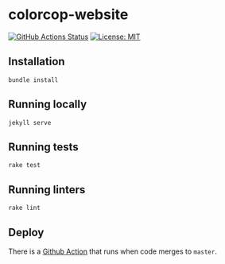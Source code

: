 # colorcop-website

[![GitHub Actions Status](https://github.com/ColorCop/colorcop-website/workflows/Test/badge.svg)](https://github.com/ColorCop/colorcop-website/actions)
[![License: MIT](https://img.shields.io/badge/License-MIT-yellow.svg)](https://opensource.org/licenses/MIT)


## Installation

    bundle install

## Running locally

    jekyll serve

## Running tests

    rake test

## Running linters

    rake lint

## Deploy

There is a [Github Action](https://github.com/ColorCop/colorcop-website/actions/workflows/deploy.yml) that runs when code merges to `master`.
